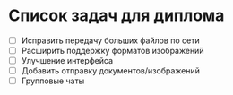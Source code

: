 # Список задач для диплома

- [ ] Исправить передачу больших файлов по сети
- [ ] Расширить поддержку форматов изображений
- [ ] Улучшение интерфейса 
- [ ] Добавить отправку документов/изображений
- [ ] Групповые чаты
